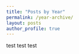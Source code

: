 ```yaml
---
title: "Posts by Year"
permalink: /year-archive/
layout: posts
author_profile: true
---
```

test
test
test
